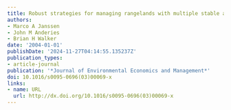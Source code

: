 ```yaml
---
title: Robust strategies for managing rangelands with multiple stable attractors
authors:
- Marco A Janssen
- John M Anderies
- Brian H Walker
date: '2004-01-01'
publishDate: '2024-11-27T04:14:55.135237Z'
publication_types:
- article-journal
publication: '*Journal of Environmental Economics and Management*'
doi: 10.1016/s0095-0696(03)00069-x
links:
- name: URL
  url: http://dx.doi.org/10.1016/s0095-0696(03)00069-x
---
```

